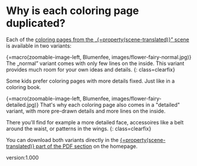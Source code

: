 # Why is each coloring page duplicated?

Each of the [coloring pages from the „{=property(scene-translated)}” scene](https://scanarium.com/#pdfs-fairies) is available in two variants:

{=macro(zoomable-image-left, Blumenfee, images/flower-fairy-normal.jpg)} The „normal” variant comes with only few lines on the inside.
This variant provides much room for your own ideas and details.
{: class=clearfix}

Some kids prefer coloring pages with more details fixed.
Just like in a coloring book.

{=macro(zoomable-image-left, Blumenfee, images/flower-fairy-detailed.jpg)} That's why each coloring page also comes in a "detailed" variant, with more pre-drawn details and more lines on the inside.

There you'll find for example a more detailed face, accessoires like a belt around the waist, or patterns in the wings.
{: class=clearfix}

You can download both variants directly in the <a href="https://scanarium.com/#pdfs-fairies">{=property(scene-translated)} part of the PDF section</a> on the homepage.


version:1.000
